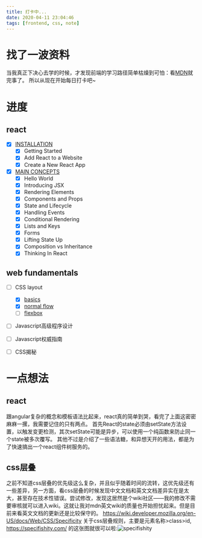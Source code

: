 ```yaml
---
title: 打卡中...
date: 2020-04-11 23:04:46
tags: [frontend, css, note]
---
```


# 找了一波资料
当我真正下决心去学的时候，才发现前端的学习路径简单枯燥到可怕：看[MDN](https://wiki.developer.mozilla.org/en-US/docs/Web)就完事了。
所以从现在开始每日打卡吧~

<!-- more -->

# 进度
## react
  - [x] [INSTALLATION](https://reactjs.org/docs/getting-started.html)
    - [x] Getting Started
    - [x] Add React to a Website
    - [x] Create a New React App
  - [x] [MAIN CONCEPTS](https://reactjs.org/docs/hello-world.html)
    - [x] Hello World
    - [x] Introducing JSX
    - [x] Rendering Elements
    - [x] Components and Props
    - [x] State and Lifecycle
    - [x] Handling Events
    - [x] Conditional Rendering
    - [x] Lists and Keys
    - [x] Forms
    - [x] Lifting State Up
    - [x] Composition vs Inheritance
    - [x] Thinking In React

## web fundamentals
  - [ ] CSS layout
    - [x] [basics](https://wiki.developer.mozilla.org/en-US/docs/Learn/CSS/CSS_layout/Introduction)
    - [x] [normal flow](https://wiki.developer.mozilla.org/en-US/docs/Learn/CSS/CSS_layout/Normal_Flow)
    - [ ] [flexbox](https://wiki.developer.mozilla.org/en-US/docs/Learn/CSS/CSS_layout/Flexbox)

  - [ ] Javascript高级程序设计
  - [ ] Javascript权威指南
  - [ ] CSS揭秘


# 一点想法
## react
跟angular复杂的概念和模板语法比起来，react真的简单到哭，看完了上面这密密麻麻一摞，我需要记住的只有两点。
首先React的state必须由setState方法设置，以触发变更检测，其次setState可能是异步，可以使用一个纯函数来防止同一个state被多次覆写。
其他不过是介绍了一些语法糖，和异想天开的用法，都是为了快速搞出一个react组件树服务的。

## css层叠
之前不知道css层叠的优先级这么复杂，并且似乎随着时间的流转，这优先级还有一些差异，另一方面，看css层叠的时候发现中文文档和英文文档差异实在是太大，甚至存在技术性错误。尝试修改，发现这居然是个wiki社区——我的修改不需要审核就可以进入wiki。这就让我对mdn英文wiki的质量也开始担忧起来。但是目前来看英文文档的更新还是比较保守的。
https://wiki.developer.mozilla.org/en-US/docs/Web/CSS/Specificity
关于css层叠规则，主要是元素名称>class>id, https://specifishity.com/ 的这张图就很可以啦:![specifishity](https://specifishity.com/specifishity.png)
